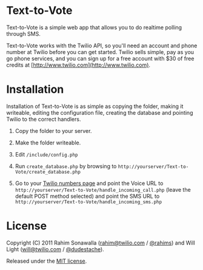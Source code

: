 Text-to-Vote
============

Text-to-Vote is a simple web app that allows you to do realtime polling through
SMS.

Text-to-Vote works with the Twilio API, so you'll need an account and phone 
number at Twilio before you can get started. Twilio sells simple, pay as you 
go phone services, and you can sign up for a free account with $30 of free 
credits at [http://www.twilio.com](http://www.twilio.com).

Installation
============

Installation of Text-to-Vote is as simple as copying the folder, making it 
writeable, editing the configuration file, creating the database and pointing 
Twilio to the correct handlers.

1. Copy the folder to your server.

2. Make the folder writeable.

3. Edit `/include/config.php`

4. Run `create_database.php` by browsing to `http://yourserver/Text-to-Vote/create_database.php`

5. Go to your [Twilio numbers page](https://www.twilio.com/user/account/phone-numbers/) 
   and point the Voice URL to `http://yourserver/Text-to-Vote/handle_incoming_call.php`
   (leave the default POST method selected) and point the SMS URL to
   `http://yourserver/Text-to-Vote/handle_incoming_sms.php`

License
=======

Copyright (C) 2011 Rahim Sonawalla ([rahim@twilio.com](mailto:rahim@twilio.com) / [@rahims](http://twitter.com/rahims)) and Will Light ([will@twilio.com](mailto:will@twilio.com) / [@dudestache](http://twitter.com/dudestache)).

Released under the [MIT license](http://www.opensource.org/licenses/mit-license.php).
